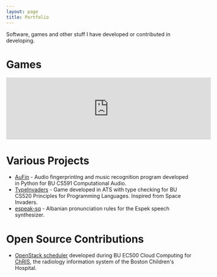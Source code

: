 ```yaml
---
layout: page
title: Portfolio
---
```


Software, games and other stuff I have developed
or contributed in developing. 

# Games

<iframe src="https://itch.io/embed/17823?linkback=true" width="552" height="167" frameborder="0"></iframe>

# Various Projects

* [AuFin](https://github.com/knikolla/AudioFingerprinting) -
	Audio fingerprinting and music recognition program developed
	in Python for BU CS591 Computational Audio. 
* [TypeInvaders](https://github.com/knikolla/TypeInvaders) - 
	Game developed in ATS with type checking for BU CS520 Principles for Programming Languages. Inspired from Space Invaders.
* [espeak-sq](https://github.com/knikolla/espeak-sq) -
	Albanian pronunciation rules for the Espek speech synthesizer.

# Open Source Contributions

* [OpenStack scheduler](https://github.com/BU-EC500-SP15/rad-cloud) 	developed during BU EC500 Cloud Computing for 
	[ChRIS](https://github.com/FNNDSC/chrisreloaded),
	the radiology information system of the Boston Children's
	Hospital.